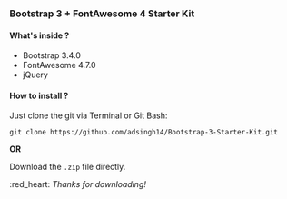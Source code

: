 ### Bootstrap 3 + FontAwesome 4 Starter Kit

#### What's inside ?
* Bootstrap 3.4.0
* FontAwesome 4.7.0
* jQuery

#### How to install ?

Just clone the git via Terminal or Git Bash:

```git clone https://github.com/adsingh14/Bootstrap-3-Starter-Kit.git```

**OR**

Download the `.zip` file directly.

:red_heart: _Thanks for downloading!_